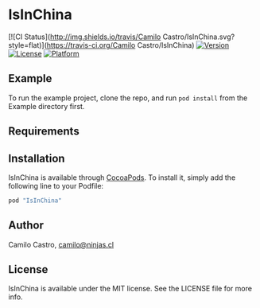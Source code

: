 # IsInChina

[![CI Status](http://img.shields.io/travis/Camilo Castro/IsInChina.svg?style=flat)](https://travis-ci.org/Camilo Castro/IsInChina)
[![Version](https://img.shields.io/cocoapods/v/IsInChina.svg?style=flat)](http://cocoapods.org/pods/IsInChina)
[![License](https://img.shields.io/cocoapods/l/IsInChina.svg?style=flat)](http://cocoapods.org/pods/IsInChina)
[![Platform](https://img.shields.io/cocoapods/p/IsInChina.svg?style=flat)](http://cocoapods.org/pods/IsInChina)

## Example

To run the example project, clone the repo, and run `pod install` from the Example directory first.

## Requirements

## Installation

IsInChina is available through [CocoaPods](http://cocoapods.org). To install
it, simply add the following line to your Podfile:

```ruby
pod "IsInChina"
```

## Author

Camilo Castro, camilo@ninjas.cl

## License

IsInChina is available under the MIT license. See the LICENSE file for more info.
